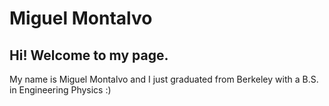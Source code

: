 # Miguel Montalvo

## Hi! Welcome to my page.

My name is Miguel Montalvo and I just graduated from Berkeley with a B.S. in Engineering Physics :)
